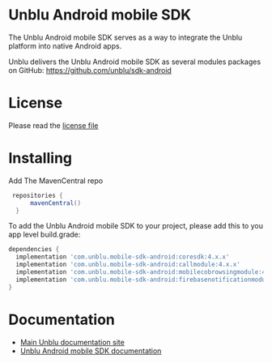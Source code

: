 # Unblu Android mobile SDK

The Unblu Android mobile SDK serves as a way to integrate the Unblu platform into native Android apps.

Unblu delivers the Unblu Android mobile SDK as several modules packages on GitHub: https://github.com/unblu/sdk-android

# License
Please read the [license file](./LICENSE)

# Installing

Add The MavenCentral repo
``` gradle
 repositories {
      mavenCentral()
  }
``` 

To add the Unblu Android mobile SDK to your project, please add this to you app level build.grade:
``` gradle
dependencies { 
  implementation 'com.unblu.mobile-sdk-android:coresdk:4.x.x'
  implementation 'com.unblu.mobile-sdk-android:callmodule:4.x.x'
  implementation 'com.unblu.mobile-sdk-android:mobilecobrowsingmodule:4.x.x'
  implementation 'com.unblu.mobile-sdk-android:firebasenotificationmodule:4.x.x'
}
``` 

# Documentation

- [Main Unblu documentation site](https://www.unblu.com/en/docs/latest/)
- [Unblu Android mobile SDK documentation](https://www.unblu.com/en/docs/latest/reference/mobile-sdk-android/)
